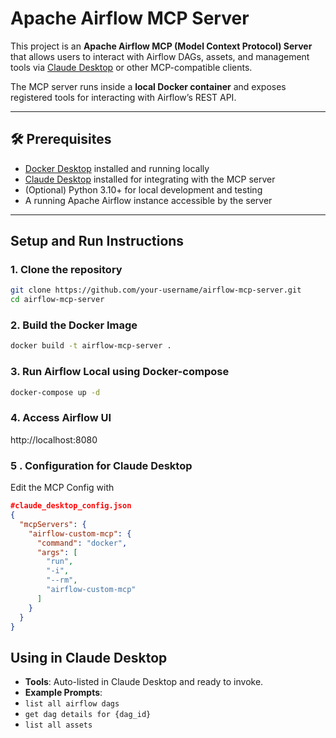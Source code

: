 # Apache Airflow MCP Server

This project is an **Apache Airflow MCP (Model Context Protocol) Server** that allows users to interact with Airflow DAGs, assets, and management tools via [Claude Desktop](https://claude.ai/) or other MCP-compatible clients.

The MCP server runs inside a **local Docker container** and exposes registered tools for interacting with Airflow’s REST API.

---
## 🛠 Prerequisites

- [Docker Desktop](https://www.docker.com/products/docker-desktop) installed and running locally  
- [Claude Desktop](https://claude.ai/) installed for integrating with the MCP server  
- (Optional) Python 3.10+ for local development and testing  
- A running Apache Airflow instance accessible by the server

---

## Setup and Run Instructions

### 1. Clone the repository

```bash
git clone https://github.com/your-username/airflow-mcp-server.git
cd airflow-mcp-server
```

### 2. Build the Docker Image
```bash
docker build -t airflow-mcp-server .
```

### 3. Run Airflow Local using Docker-compose
```bash
docker-compose up -d
```

### 4. Access Airflow UI
http://localhost:8080


### 5 . Configuration for Claude Desktop
Edit the MCP Config with
```json
#claude_desktop_config.json
{
  "mcpServers": {
    "airflow-custom-mcp": {
      "command": "docker",
      "args": [
        "run",
        "-i",
        "--rm",
        "airflow-custom-mcp"
      ]
    }
  }
}
```

## Using in Claude Desktop

- **Tools**: Auto-listed in Claude Desktop and ready to invoke.
- **Example Prompts**:
- `list all airflow dags`
- `get dag details for {dag_id}`
- `list all assets`